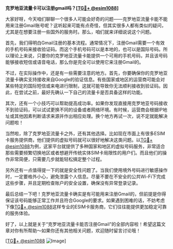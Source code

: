 **克罗地亚流量卡可以注册gmail吗？[[TG💪+ @esim1088](https://t.me/s/esim1088)]**

大家好呀，今天咱们聊聊一个很多人可能会好奇的问题——克罗地亚流量卡能不能用来注册Gmail账号呢？这听起来可能有点奇怪，但其实很多人都有类似的疑问，尤其是在想要注册一些国外的服务时。那么，咱们就来详细说说这个问题。

首先，我们得明白Gmail注册的基本流程。通常情况下，注册Gmail需要一个有效的手机号码来接收验证码。而这个手机号码可以是本地的，也可以是国际号码。所以理论上来说，只要你的克罗地亚流量卡能提供一个可用的手机号码，并且该号码能够接收短信或语音电话，那么你是完全可以使用它来注册Gmail的。

不过，在实际操作中，还是有一些需要注意的地方。首先，你要确保你的克罗地亚流量卡确实支持接收来自Google的验证信息。有些国家或地区的运营商可能会对某些特定的国际短信或来电进行限制，这就可能导致你无法顺利接收到验证码。因此，在尝试之前，最好先确认一下自己的流量卡是否具备这样的功能。

其次，还有一个小技巧可以帮助提高成功率。如果你发现直接用克罗地亚号码接收不到验证码，可以试试更换不同的设备或者网络环境。有时候，运营商会根据IP地址或其他因素判断请求来源并作出相应处理。换个地方再试一次，说不定就能解决问题啦！

当然啦，除了克罗地亚流量卡之外，还有其他选择。比如现在市面上有很多ESIM卡服务提供商，他们提供的虚拟号码就可以很好地解决这类问题。以[TG💪+ @esim1088](https://t.me/s/esim1088)为例，这家平台就提供了多种国家和地区的虚拟号码服务，非常适合那些需要频繁切换地区或者想避开传统实体SIM卡局限性的用户们。而且他们的操作非常简便，只需要几步就能轻松搞定整个过程。

另外还有一点值得提一下的就是安全性问题了。当我们使用境外号码进行敏感操作时，一定要格外小心，避免泄露个人信息。尽量不要在不安全的公共Wi-Fi下完成这些步骤，并且定期检查账户的安全设置，确保没有异常登录记录。

最后总结一下吧！克罗地亚流量卡确实是有可能用来注册Gmail的，但前提是你得保证该号码能够正常工作并且符合Google的要求。如果遇到困难的话，不妨考虑下像[TG💪+ @esim1088](https://t.me/s/esim1088)这样专业的ESIM卡服务商，它们往往能提供更加稳定可靠的服务体验。

好了，以上就是关于“克罗地亚流量卡能否注册Gmail”的全部内容啦！希望这篇文章对你有所帮助～如果你还有其他相关问题，欢迎随时留言讨论哦！

[[TG💪+ @esim1088](https://t.me/s/esim1088) ![Image](https://i.postimg.cc/4NQfJmqS/Snipaste-2025-05-13-00-14-12.png)]